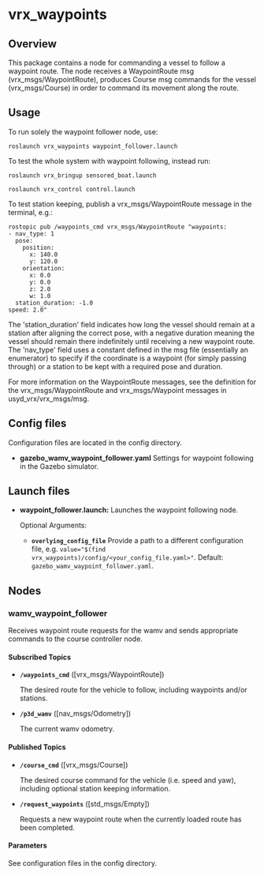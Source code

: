 # vrx_waypoints

## Overview

This package contains a node for commanding a vessel to follow a waypoint route. The
node receives a WaypointRoute msg (vrx_msgs/WaypointRoute), produces Course msg commands
for the vessel (vrx_msgs/Course) in order to command its movement along the route.

## Usage

To run solely the waypoint follower node, use:

```roslaunch vrx_waypoints waypoint_follower.launch```

To test the whole system with waypoint following, instead run:

```roslaunch vrx_bringup sensored_boat.launch```

```roslaunch vrx_control control.launch```

To test station keeping, publish a vrx_msgs/WaypointRoute message in the terminal, e.g.:

```
rostopic pub /waypoints_cmd vrx_msgs/WaypointRoute "waypoints:
- nav_type: 1
  pose:
    position:
      x: 140.0
      y: 120.0
    orientation:
      x: 0.0
      y: 0.0
      z: 2.0
      w: 1.0
  station_duration: -1.0
speed: 2.0"
```

The 'station_duration' field indicates how long the vessel should remain at a station after aligning the correct pose, with a negative duration meaning the vessel should remain there indefinitely until receiving a new waypoint route. The 'nav_type' field uses a constant defined in the msg file (essentially an enumerator) to specify if the coordinate is a waypoint (for simply passing through) or a station to be kept with a required pose and duration. 

For more information on the WaypointRoute messages, see the definition for the vrx_msgs/WaypointRoute and vrx_msgs/Waypoint messages in usyd_vrx/vrx_msgs/msg. 

## Config files

Configuration files are located in the config directory.

* **gazebo_wamv_waypoint_follower.yaml** Settings for waypoint following in the Gazebo simulator.

## Launch files

* **waypoint_follower.launch:** Launches the waypoint following node.

     Optional Arguments:

     - **`overlying_config_file`** Provide a path to a different configuration file, e.g. `value="$(find vrx_waypoints)/config/<your_config_file.yaml>"`. Default: `gazebo_wamv_waypoint_follower.yaml`.

## Nodes

### wamv_waypoint_follower

Receives waypoint route requests for the wamv and sends appropriate commands to the course controller node.

#### Subscribed Topics

* **`/waypoints_cmd`** ([vrx_msgs/WaypointRoute])

	The desired route for the vehicle to follow, including waypoints and/or stations.

* **`/p3d_wamv`** ([nav_msgs/Odometry])

	The current wamv odometry.

#### Published Topics

* **`/course_cmd`** ([vrx_msgs/Course])

	The desired course command for the vehicle (i.e. speed and yaw), including optional station keeping information.

* **`/request_waypoints`** ([std_msgs/Empty])

	Requests a new waypoint route when the currently loaded route has been completed.

#### Parameters

See configuration files in the config directory.
